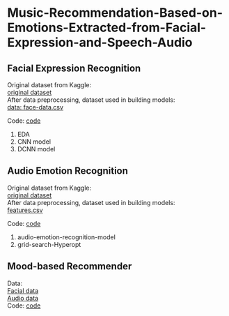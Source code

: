 # Music-Recommendation-Based-on-Emotions-Extracted-from-Facial-Expression-and-Speech-Audio

## Facial Expression Recognition
Original dataset from Kaggle: <br>
[original dataset](https://github.com/tsaokaiting/Music-Recommendation-Based-on-Emotions-Extracted-from-Facial-Expression-and-Speech-Audio/releases/tag/v0)<br>
After data preprocessing, dataset used in building models: <br>
[data: face-data.csv](https://github.com/tsaokaiting/Music-Recommendation-Based-on-Emotions-Extracted-from-Facial-Expression-and-Speech-Audio/releases/tag/v1)<br>

Code: [code](https://github.com/tsaokaiting/Music-Recommendation-Based-on-Emotions-Extracted-from-Facial-Expression-and-Speech-Audio/tree/main/Facial%20Expression%20Recognition)<br>
1. EDA <br>
2. CNN model <br>
3. DCNN model <br>

## Audio Emotion Recognition
Original dataset from Kaggle: <br>
[original dataset](https://www.kaggle.com/datasets/uwrfkaggler/ravdess-emotional-speech-audio)<br>
After data preprocessing, dataset used in building models: <br>
[features.csv](https://github.com/tsaokaiting/Music-Recommendation-Based-on-Emotions-Extracted-from-Facial-Expression-and-Speech-Audio/tree/main/Audio%20Emotion%20Recognition)<br>

Code: [code](https://github.com/tsaokaiting/Music-Recommendation-Based-on-Emotions-Extracted-from-Facial-Expression-and-Speech-Audio/tree/main/Audio%20Emotion%20Recognition)<br>
1. audio-emotion-recognition-model <br>
2. grid-search-Hyperopt <br>

## Mood-based Recommender
Data:<br>
[Facial data](https://github.com/tsaokaiting/Music-Recommendation-Based-on-Emotions-Extracted-from-Facial-Expression-and-Speech-Audio/blob/main/Mood-based%20Recommender/facial-recommendation.csv)<br>
[Audio data](https://github.com/tsaokaiting/Music-Recommendation-Based-on-Emotions-Extracted-from-Facial-Expression-and-Speech-Audio/blob/main/Mood-based%20Recommender/audio-recommendation.csv)<br>
Code: [code](https://github.com/tsaokaiting/Music-Recommendation-Based-on-Emotions-Extracted-from-Facial-Expression-and-Speech-Audio/blob/main/Mood-based%20Recommender/5153_recommender_mk.ipynb)<br>
